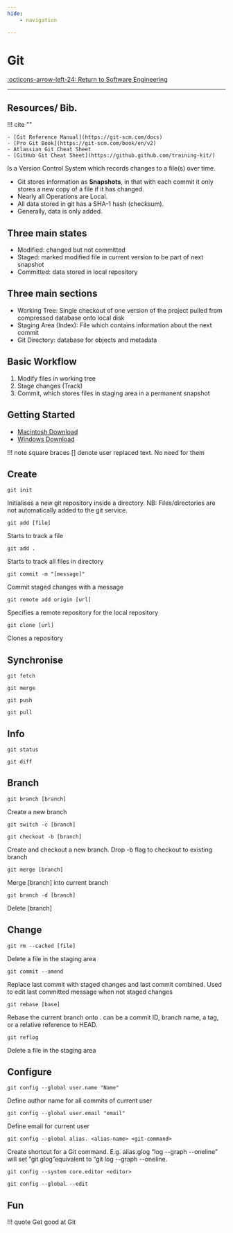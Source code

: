 ```yaml
---
hide:
    - navigation

---
```


# Git


[:octicons-arrow-left-24: Return to Software Engineering](/Knowledge-Notebook/Software-Engineering/)

---


## Resources/ Bib.

!!! cite ""

    - [Git Reference Manual](https://git-scm.com/docs)
    - [Pro Git Book](https://git-scm.com/book/en/v2)
    - Atlassian Git Cheat Sheet
    - [GitHub Git Cheat Sheet](https://github.github.com/training-kit/)

Is a Version Control System which records changes to a file(s) over time.

- Git stores information as **Snapshots**, in that with each commit it only stores a new copy of a file if it has changed. 
- Nearly all Operations are Local. 
- All data stored in git has a SHA-1 hash (checksum).
- Generally, data is only added.

## Three main states

- Modified: changed but not committed
- Staged: marked modified file in current version to be part of next snapshot
- Committed: data stored in local repository

## Three main sections

- Working Tree: Single checkout of one version of the project pulled from compressed database onto local disk
- Staging Area (Index): File which contains information about the next commit
- Git Directory: database for objects and metadata

## Basic Workflow

1. Modify files in working tree
2. Stage changes (Track)
3. Commit, which stores files in staging area in a permanent snapshot

## Getting Started

- [Macintosh Download](https://git-scm.com/download/mac)
- [Windows Download](https://git-scm.com/download/win)

!!! note
    square braces [] denote user replaced text. No need for them

## Create

```
git init
```

Initialises a new git repository inside a directory. NB: Files/directories are not automatically added to the git service.

```
git add [file]
```

Starts to track a file

```
git add .
```

Starts to track all files in directory

```
git commit -m "[message]"
```

Commit staged changes with a message

```
git remote add origin [url]
```

Specifies a remote repository for the local repository

```
git clone [url]
```

Clones a repository

## Synchronise

```
git fetch
```

```
git merge
```

```
git push
```

```
git pull
```

## Info

```
git status
```

```
git diff
```

## Branch

```
git branch [branch]
```

Create a new branch

```
git switch -c [branch]
```

```
git checkout -b [branch]
```

Create and checkout a new branch. Drop -b flag to checkout to existing branch

```
git merge [branch]
```

Merge [branch] into current branch

```
git branch -d [branch]
```

Delete [branch]

## Change

```
git rm --cached [file]
```

Delete a file in the staging area

```
git commit --amend
```

Replace last commit with staged changes and last commit combined. Used to edit last committed message when not staged changes

```
git rebase [base]
```

Rebase the current branch onto <base>. <base> can be a commit ID,
branch name, a tag, or a relative reference to HEAD.

```
git reflog
```

Delete a file in the staging area

## Configure

```
git config --global user.name "Name"
```

Define author name for all commits of current user

```
git config --global user.email "email"
```

Define email for current user

```
git config --global alias. <alias-name> <git-command>
```

Create shortcut for a Git command. E.g. alias.glog “log --graph --oneline” will set ”git glog”equivalent to ”git log --graph --oneline.

```
git config --system core.editor <editor>
```

```
git config --global --edit
```

## Fun

!!! quote
    Get good at Git